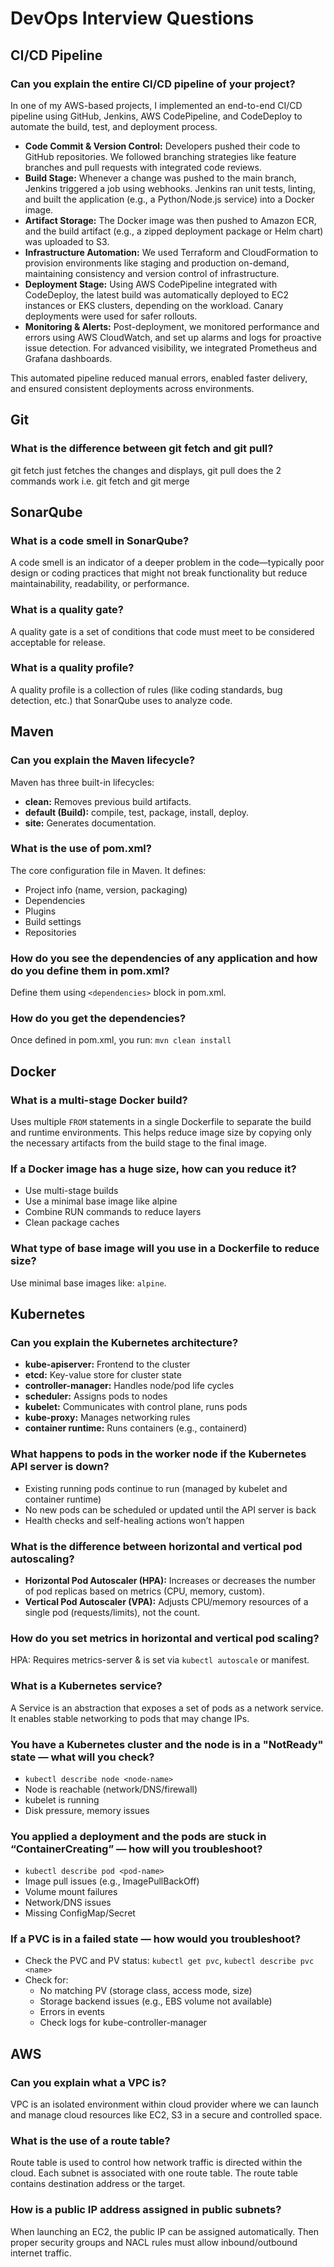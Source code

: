# DevOps Interview Questions

## CI/CD Pipeline

### Can you explain the entire CI/CD pipeline of your project?
In one of my AWS-based projects, I implemented an end-to-end CI/CD pipeline using GitHub, Jenkins, AWS CodePipeline, and CodeDeploy to automate the build, test, and deployment process.
- **Code Commit & Version Control:** Developers pushed their code to GitHub repositories. We followed branching strategies like feature branches and pull requests with integrated code reviews.
- **Build Stage:** Whenever a change was pushed to the main branch, Jenkins triggered a job using webhooks. Jenkins ran unit tests, linting, and built the application (e.g., a Python/Node.js service) into a Docker image.
- **Artifact Storage:** The Docker image was then pushed to Amazon ECR, and the build artifact (e.g., a zipped deployment package or Helm chart) was uploaded to S3.
- **Infrastructure Automation:** We used Terraform and CloudFormation to provision environments like staging and production on-demand, maintaining consistency and version control of infrastructure.
- **Deployment Stage:** Using AWS CodePipeline integrated with CodeDeploy, the latest build was automatically deployed to EC2 instances or EKS clusters, depending on the workload. Canary deployments were used for safer rollouts.
- **Monitoring & Alerts:** Post-deployment, we monitored performance and errors using AWS CloudWatch, and set up alarms and logs for proactive issue detection. For advanced visibility, we integrated Prometheus and Grafana dashboards.

This automated pipeline reduced manual errors, enabled faster delivery, and ensured consistent deployments across environments.

## Git

### What is the difference between git fetch and git pull?
git fetch just fetches the changes and displays, git pull does the 2 commands work i.e. git fetch and git merge

## SonarQube

### What is a code smell in SonarQube?
A code smell is an indicator of a deeper problem in the code—typically poor design or coding practices that might not break functionality but reduce maintainability, readability, or performance.

### What is a quality gate?
A quality gate is a set of conditions that code must meet to be considered acceptable for release.

### What is a quality profile?
A quality profile is a collection of rules (like coding standards, bug detection, etc.) that SonarQube uses to analyze code.

## Maven

### Can you explain the Maven lifecycle?
Maven has three built-in lifecycles:
- **clean:** Removes previous build artifacts.
- **default (Build):** compile, test, package, install, deploy.
- **site:** Generates documentation.

### What is the use of pom.xml?
The core configuration file in Maven. It defines:
- Project info (name, version, packaging)
- Dependencies
- Plugins
- Build settings
- Repositories

### How do you see the dependencies of any application and how do you define them in pom.xml?
Define them using `<dependencies>` block in pom.xml.

### How do you get the dependencies?
Once defined in pom.xml, you run: `mvn clean install`

## Docker

### What is a multi-stage Docker build?
Uses multiple `FROM` statements in a single Dockerfile to separate the build and runtime environments. This helps reduce image size by copying only the necessary artifacts from the build stage to the final image.

### If a Docker image has a huge size, how can you reduce it?
- Use multi-stage builds
- Use a minimal base image like alpine
- Combine RUN commands to reduce layers
- Clean package caches

### What type of base image will you use in a Dockerfile to reduce size?
Use minimal base images like: `alpine`.

## Kubernetes

### Can you explain the Kubernetes architecture?
- **kube-apiserver:** Frontend to the cluster
- **etcd:** Key-value store for cluster state
- **controller-manager:** Handles node/pod life cycles
- **scheduler:** Assigns pods to nodes
- **kubelet:** Communicates with control plane, runs pods
- **kube-proxy:** Manages networking rules
- **container runtime:** Runs containers (e.g., containerd)

### What happens to pods in the worker node if the Kubernetes API server is down?
- Existing running pods continue to run (managed by kubelet and container runtime)
- No new pods can be scheduled or updated until the API server is back
- Health checks and self-healing actions won’t happen

### What is the difference between horizontal and vertical pod autoscaling?
- **Horizontal Pod Autoscaler (HPA):** Increases or decreases the number of pod replicas based on metrics (CPU, memory, custom).
- **Vertical Pod Autoscaler (VPA):** Adjusts CPU/memory resources of a single pod (requests/limits), not the count.

### How do you set metrics in horizontal and vertical pod scaling?
HPA: Requires metrics-server & is set via `kubectl autoscale` or manifest.

### What is a Kubernetes service?
A Service is an abstraction that exposes a set of pods as a network service. It enables stable networking to pods that may change IPs.

### You have a Kubernetes cluster and the node is in a "NotReady" state — what will you check?
- `kubectl describe node <node-name>`
- Node is reachable (network/DNS/firewall)
- kubelet is running
- Disk pressure, memory issues

### You applied a deployment and the pods are stuck in “ContainerCreating” — how will you troubleshoot?
- `kubectl describe pod <pod-name>`
- Image pull issues (e.g., ImagePullBackOff)
- Volume mount failures
- Network/DNS issues
- Missing ConfigMap/Secret

### If a PVC is in a failed state — how would you troubleshoot?
- Check the PVC and PV status: `kubectl get pvc`, `kubectl describe pvc <name>`
- Check for:
  - No matching PV (storage class, access mode, size)
  - Storage backend issues (e.g., EBS volume not available)
  - Errors in events
  - Check logs for kube-controller-manager

## AWS

### Can you explain what a VPC is?
VPC is an isolated environment within cloud provider where we can launch and manage cloud resources like EC2, S3 in a secure and controlled space.

### What is the use of a route table?
Route table is used to control how network traffic is directed within the cloud. Each subnet is associated with one route table. The route table contains destination address or the target.

### How is a public IP address assigned in public subnets?
When launching an EC2, the public IP can be assigned automatically. Then proper security groups and NACL rules must allow inbound/outbound internet traffic.
